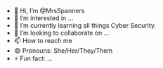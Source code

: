 - 👋 Hi, I’m @MrsSpanners 
- 👀 I’m interested in ...
- 🌱 I’m currently learning all things Cyber Security.
- 💞️ I’m looking to collaborate on ...
- 📫 How to reach me
- 😄 Pronouns: She/Her/They/Them
- ⚡ Fun fact: ...

<!---
MrsSpanners/MrsSpanners is a ✨ special ✨ repository because its `README.md` (this file) appears on your GitHub profile.
You can click the Preview link to take a look at your changes.
--->
